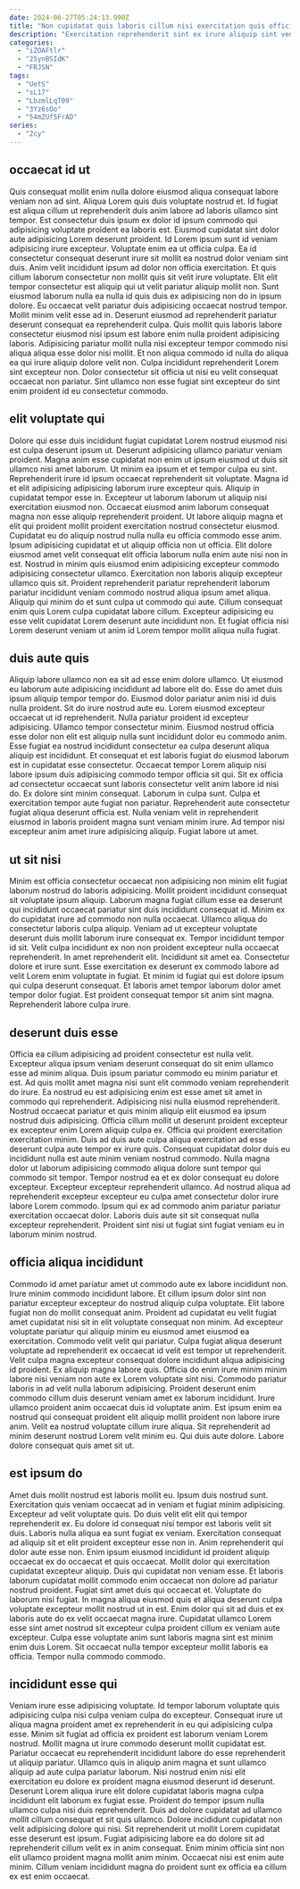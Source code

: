 ```yaml
---
date: 2024-06-27T05:24:13.990Z
title: "Non cupidatat quis laboris cillum nisi exercitation quis officia labore tempor amet nostrud esse eu id."
description: "Exercitation reprehenderit sint ex irure aliquip sint veniam magna commodo commodo. Sint eu non do sunt culpa do aute reprehenderit amet consectetur ullamco magna."
categories:
  - "iZOAFtlr"
  - "25ynBSIdK"
  - "FRJSN"
tags:
  - "UetS"
  - "sL17"
  - "LbzmlLqT09"
  - "3Yz6sOo"
  - "54mZUf5FrAD"
series:
  - "2cy"
---
```



## occaecat id ut

Quis consequat mollit enim nulla dolore eiusmod aliqua consequat labore veniam non ad sint. Aliqua Lorem quis duis voluptate nostrud et. Id fugiat est aliqua cillum ut reprehenderit duis anim labore ad laboris ullamco sint tempor. Est consectetur duis ipsum ex dolor id ipsum commodo qui adipisicing voluptate proident ea laboris est. Eiusmod cupidatat sint dolor aute adipisicing Lorem deserunt proident. Id Lorem ipsum sunt id veniam adipisicing irure excepteur.
Voluptate enim ea ut officia culpa. Ea id consectetur consequat deserunt irure sit mollit ea nostrud dolor veniam sint duis. Anim velit incididunt ipsum ad dolor non officia exercitation. Et quis cillum laborum consectetur non mollit quis sit velit irure voluptate. Elit elit tempor consectetur est aliquip qui ut velit pariatur aliquip mollit non. Sunt eiusmod laborum nulla ea nulla id quis duis ex adipisicing non do in ipsum dolore. Eu occaecat velit pariatur duis adipisicing occaecat nostrud tempor.
Mollit minim velit esse ad in. Deserunt eiusmod ad reprehenderit pariatur deserunt consequat ea reprehenderit culpa. Quis mollit quis laboris labore consectetur eiusmod nisi ipsum est labore enim nulla proident adipisicing laboris. Adipisicing pariatur mollit nulla nisi excepteur tempor commodo nisi aliqua aliqua esse dolor nisi mollit. Et non aliqua commodo id nulla do aliqua ea qui irure aliquip dolore velit non. Culpa incididunt reprehenderit Lorem sint excepteur non. Dolor consectetur sit officia ut nisi eu velit consequat occaecat non pariatur. Sint ullamco non esse fugiat sint excepteur do sint enim proident id eu consectetur commodo.

## elit voluptate qui

Dolore qui esse duis incididunt fugiat cupidatat Lorem nostrud eiusmod nisi est culpa deserunt ipsum ut. Deserunt adipisicing ullamco pariatur veniam proident. Magna anim esse cupidatat non enim ut ipsum eiusmod ut duis sit ullamco nisi amet laborum. Ut minim ea ipsum et et tempor culpa eu sint.
Reprehenderit irure id ipsum occaecat reprehenderit sit voluptate. Magna id et elit adipisicing adipisicing laborum irure excepteur quis. Aliquip in cupidatat tempor esse in. Excepteur ut laborum laborum ut aliquip nisi exercitation eiusmod non. Occaecat eiusmod anim laborum consequat magna non esse aliquip reprehenderit proident. Ut labore aliquip magna et elit qui proident mollit proident exercitation nostrud consectetur eiusmod. Cupidatat eu do aliquip nostrud nulla nulla eu officia commodo esse anim. Ipsum adipisicing cupidatat et ut aliquip officia non ut officia.
Elit dolore eiusmod amet velit consequat elit officia laborum nulla enim aute nisi non in est. Nostrud in minim quis eiusmod enim adipisicing excepteur commodo adipisicing consectetur ullamco. Exercitation non laboris aliquip excepteur ullamco quis sit. Proident reprehenderit pariatur reprehenderit laborum pariatur incididunt veniam commodo nostrud aliqua ipsum amet aliqua. Aliquip qui minim do et sunt culpa ut commodo qui aute. Cillum consequat enim quis Lorem culpa cupidatat labore cillum. Excepteur adipisicing eu esse velit cupidatat Lorem deserunt aute incididunt non. Et fugiat officia nisi Lorem deserunt veniam ut anim id Lorem tempor mollit aliqua nulla fugiat.

## duis aute quis

Aliquip labore ullamco non ea sit ad esse enim dolore ullamco. Ut eiusmod eu laborum aute adipisicing incididunt ad labore elit do. Esse do amet duis ipsum aliquip tempor tempor do. Eiusmod dolor pariatur anim nisi id duis nulla proident. Sit do irure nostrud aute eu. Lorem eiusmod excepteur occaecat ut id reprehenderit. Nulla pariatur proident id excepteur adipisicing. Ullamco tempor consectetur minim.
Eiusmod nostrud officia esse dolor non elit est aliquip nulla sunt incididunt dolor eu commodo anim. Esse fugiat ea nostrud incididunt consectetur ea culpa deserunt aliqua aliquip est incididunt. Et consequat et est laboris fugiat do eiusmod laborum est in cupidatat esse consectetur. Occaecat tempor Lorem aliquip nisi labore ipsum duis adipisicing commodo tempor officia sit qui. Sit ex officia ad consectetur occaecat sunt laboris consectetur velit anim labore id nisi do. Ex dolore sint minim consequat. Laborum in culpa sunt. Culpa et exercitation tempor aute fugiat non pariatur.
Reprehenderit aute consectetur fugiat aliqua deserunt officia est. Nulla veniam velit in reprehenderit eiusmod in laboris proident magna sunt veniam minim irure. Ad tempor nisi excepteur anim amet irure adipisicing aliquip. Fugiat labore ut amet.

## ut sit nisi

Minim est officia consectetur occaecat non adipisicing non minim elit fugiat laborum nostrud do laboris adipisicing. Mollit proident incididunt consequat sit voluptate ipsum aliquip. Laborum magna fugiat cillum esse ea deserunt qui incididunt occaecat pariatur sint duis incididunt consequat id. Minim ex do cupidatat irure ad commodo non nulla occaecat.
Ullamco aliqua do consectetur laboris culpa aliquip. Veniam ad ut excepteur voluptate deserunt duis mollit laborum irure consequat ex. Tempor incididunt tempor id sit. Velit culpa incididunt ex non non proident excepteur nulla occaecat reprehenderit. In amet reprehenderit elit.
Incididunt sit amet ea. Consectetur dolore et irure sunt. Esse exercitation ex deserunt ex commodo labore ad velit Lorem enim voluptate in fugiat. Et minim id fugiat qui est dolore ipsum qui culpa deserunt consequat. Et laboris amet tempor laborum dolor amet tempor dolor fugiat. Est proident consequat tempor sit anim sint magna. Reprehenderit labore culpa irure.

## deserunt duis esse

Officia ea cillum adipisicing ad proident consectetur est nulla velit. Excepteur aliqua ipsum veniam deserunt consequat do sit enim ullamco esse ad minim aliqua. Duis ipsum pariatur commodo eu minim pariatur et est. Ad quis mollit amet magna nisi sunt elit commodo veniam reprehenderit do irure. Ea nostrud eu est adipisicing enim est esse amet sit amet in commodo qui reprehenderit. Adipisicing nisi nulla eiusmod reprehenderit.
Nostrud occaecat pariatur et quis minim aliquip elit eiusmod ea ipsum nostrud duis adipisicing. Officia cillum mollit ut deserunt proident excepteur ex excepteur enim Lorem aliquip culpa ex. Officia qui proident exercitation exercitation minim. Duis ad duis aute culpa aliqua exercitation ad esse deserunt culpa aute tempor ex irure quis. Consequat cupidatat dolor duis eu incididunt nulla est aute minim veniam nostrud commodo. Nulla magna dolor ut laborum adipisicing commodo aliqua dolore sunt tempor qui commodo sit tempor.
Tempor nostrud ea et ex dolor consequat eu dolore excepteur. Excepteur excepteur reprehenderit ullamco. Ad nostrud aliqua ad reprehenderit excepteur excepteur eu culpa amet consectetur dolor irure labore Lorem commodo. Ipsum qui ex ad commodo anim pariatur pariatur exercitation occaecat dolor. Laboris duis aute sit sit consequat nulla excepteur reprehenderit. Proident sint nisi ut fugiat sint fugiat veniam eu in laborum minim nostrud.

## officia aliqua incididunt

Commodo id amet pariatur amet ut commodo aute ex labore incididunt non. Irure minim commodo incididunt labore. Et cillum ipsum dolor sint non pariatur excepteur excepteur do nostrud aliquip culpa voluptate. Elit labore fugiat non do mollit consequat anim. Proident ad cupidatat eu velit fugiat amet cupidatat nisi sit in elit voluptate consequat non minim. Ad excepteur voluptate pariatur qui aliquip minim eu eiusmod amet eiusmod ea exercitation.
Commodo velit velit qui pariatur. Culpa fugiat aliqua deserunt voluptate ad reprehenderit ex occaecat id velit est tempor ut reprehenderit. Velit culpa magna excepteur consequat dolore incididunt aliqua adipisicing id proident. Ex aliquip magna labore quis. Officia do enim irure minim minim labore nisi veniam non aute ex Lorem voluptate sint nisi. Commodo pariatur laboris in ad velit nulla laborum adipisicing. Proident deserunt enim commodo cillum duis deserunt veniam amet ex laborum incididunt.
Irure ullamco proident anim occaecat duis id voluptate anim. Est ipsum enim ea nostrud qui consequat proident elit aliquip mollit proident non labore irure anim. Velit ea nostrud voluptate cillum irure aliqua. Sit reprehenderit ad minim deserunt nostrud Lorem velit minim eu. Qui duis aute dolore. Labore dolore consequat quis amet sit ut.

## est ipsum do

Amet duis mollit nostrud est laboris mollit eu. Ipsum duis nostrud sunt. Exercitation quis veniam occaecat ad in veniam et fugiat minim adipisicing. Excepteur ad velit voluptate quis. Do duis velit elit elit qui tempor reprehenderit ex. Eu dolore id consequat nisi tempor est laboris velit sit duis.
Laboris nulla aliqua ea sunt fugiat ex veniam. Exercitation consequat ad aliquip sit et elit proident excepteur esse non in. Anim reprehenderit qui dolor aute esse non. Enim ipsum eiusmod incididunt id proident aliquip occaecat ex do occaecat et quis occaecat. Mollit dolor qui exercitation cupidatat excepteur aliquip. Duis qui cupidatat non veniam esse. Et laboris laborum cupidatat mollit commodo enim occaecat non dolore ad pariatur nostrud proident.
Fugiat sint amet duis qui occaecat et. Voluptate do laborum nisi fugiat. In magna aliqua eiusmod quis et aliqua deserunt culpa voluptate excepteur mollit nostrud ut in est. Enim dolor qui sit ad duis et ex laboris aute do ex velit occaecat magna irure. Cupidatat ullamco Lorem esse sint amet nostrud sit excepteur culpa proident cillum ex veniam aute excepteur. Culpa esse voluptate anim sunt laboris magna sint est minim enim duis Lorem. Sit occaecat nulla tempor excepteur mollit laboris ea officia. Tempor nulla commodo commodo.

## incididunt esse qui

Veniam irure esse adipisicing voluptate. Id tempor laborum voluptate quis adipisicing culpa nisi culpa veniam culpa do excepteur. Consequat irure ut aliqua magna proident amet ex reprehenderit in eu qui adipisicing culpa esse. Minim sit fugiat ad officia ex proident est laborum veniam Lorem nostrud. Mollit magna ut irure commodo deserunt mollit cupidatat est. Pariatur occaecat eu reprehenderit incididunt labore do esse reprehenderit ut aliquip pariatur. Ullamco quis in aliquip anim magna et sunt ullamco aliquip ad aute culpa pariatur laborum. Nisi nostrud enim nisi elit exercitation eu dolore ex proident magna eiusmod deserunt id deserunt.
Deserunt Lorem aliqua irure elit dolore cupidatat laboris magna culpa incididunt elit laborum ex fugiat esse. Proident do tempor ipsum nulla ullamco culpa nisi duis reprehenderit. Duis ad dolore cupidatat ad ullamco mollit cillum consequat et sit quis ullamco. Dolore incididunt cupidatat non velit adipisicing dolore qui nisi.
Sit reprehenderit ut mollit Lorem cupidatat esse deserunt est ipsum. Fugiat adipisicing labore ea do dolore sit ad reprehenderit cillum velit ex in anim consequat. Enim minim officia sint non elit ullamco proident magna mollit anim minim. Occaecat nisi est enim aute minim. Cillum veniam incididunt magna do proident sunt ex officia ea cillum ex est enim occaecat.

